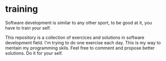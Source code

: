 # training
Software development is similar to any other sport, to be good at it, you have to train your self.

This repository is a collection of exercices and solutions in software development field. I'm trying to do one exercise each day. This is my way to mentain my programming skils.
Feel free to comment and propose better solutions. Do it for your self.
